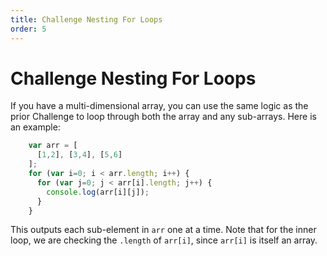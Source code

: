 ```yaml
---
title: Challenge Nesting For Loops
order: 5
---
```

# Challenge Nesting For Loops

If you have a multi-dimensional array, you can use the same logic as the prior Challenge to loop through both the array and any sub-arrays. Here is an example:

```javascript
    var arr = [
      [1,2], [3,4], [5,6]
    ];
    for (var i=0; i < arr.length; i++) {
      for (var j=0; j < arr[i].length; j++) {
        console.log(arr[i][j]);
      }
    }
```

This outputs each sub-element in `arr` one at a time. Note that for the inner loop, we are checking the `.length` of `arr[i]`, since `arr[i]` is itself an array.
